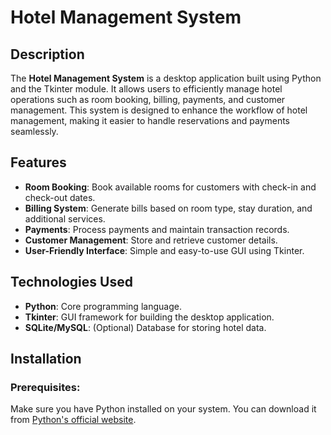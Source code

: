 # Hotel Management System

## Description
The **Hotel Management System** is a desktop application built using Python and the Tkinter module. It allows users to efficiently manage hotel operations such as room booking, billing, payments, and customer management. This system is designed to enhance the workflow of hotel management, making it easier to handle reservations and payments seamlessly.

## Features
- **Room Booking**: Book available rooms for customers with check-in and check-out dates.
- **Billing System**: Generate bills based on room type, stay duration, and additional services.
- **Payments**: Process payments and maintain transaction records.
- **Customer Management**: Store and retrieve customer details.
- **User-Friendly Interface**: Simple and easy-to-use GUI using Tkinter.

## Technologies Used
- **Python**: Core programming language.
- **Tkinter**: GUI framework for building the desktop application.
- **SQLite/MySQL**: (Optional) Database for storing hotel data.

## Installation
### Prerequisites:
Make sure you have Python installed on your system. You can download it from [Python's official website](https://www.python.org/).



